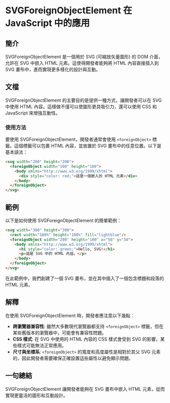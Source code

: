 <!--
Meta Description: # SVGForeignObjectElement 在 JavaScript 中的應用 ## 簡介 SVGForeignObjectElement 是一個用於 SVG (可縮放矢量圖形) 的 DOM 介面，允許在 SVG 中嵌入 HTML 元素。這使得開發者能夠將 HTML 內容直接插入到 SVG ...
Meta Keywords: svg, html, svgforeignobjectelement, foreignobject, width
-->

# SVGForeignObjectElement 在 JavaScript 中的應用

## 簡介
SVGForeignObjectElement 是一個用於 SVG (可縮放矢量圖形) 的 DOM 介面，允許在 SVG 中嵌入 HTML 元素。這使得開發者能夠將 HTML 內容直接插入到 SVG 畫布中，進而實現更多樣化的設計與互動。

## 文檔
SVGForeignObjectElement 的主要目的是提供一種方式，讓開發者可以在 SVG 中使用 HTML 內容。這樣做不僅可以使圖形更具吸引力，還可以使用 CSS 和 JavaScript 來增強互動性。

### 使用方法
要使用 SVGForeignObjectElement，開發者通常會使用 `<foreignObject>` 標籤。這個標籤可以包裹 HTML 內容，並放置於 SVG 畫布中的任意位置。以下是基本語法：

```html
<svg width="200" height="200">
  <foreignObject width="100" height="100">
    <body xmlns="http://www.w3.org/1999/xhtml">
      <div style="color: red;">這是一個嵌入的 HTML 元素</div>
    </body>
  </foreignObject>
</svg>
```

## 範例
以下是如何使用 SVGForeignObjectElement 的簡單範例：

```html
<svg width="300" height="300">
  <rect width="100%" height="100%" fill="lightblue"/>
  <foreignObject width="200" height="100" x="50" y="50">
    <body xmlns="http://www.w3.org/1999/xhtml">
      <h1 style="color: green;">Hello, SVG!</h1>
      <p>這是 SVG 中的 HTML 內容。</p>
    </body>
  </foreignObject>
</svg>
```

在此範例中，我們創建了一個 SVG 畫布，並在其中插入了一個包含標題和段落的 HTML 元素。

## 解釋
在使用 SVGForeignObjectElement 時，開發者應注意以下幾點：

- **跨瀏覽器兼容性**: 雖然大多數現代瀏覽器都支持 `<foreignObject>` 標籤，但在某些舊版本的瀏覽器中，可能會有兼容性問題。
- **CSS 樣式**: 在 SVG 中使用的 HTML 內容的 CSS 樣式會受到 SVG 的影響，某些樣式可能無法正常應用。
- **尺寸與坐標系**: `<foreignObject>` 的寬度和高度屬性是相對於其父 SVG 元素的，因此開發者需要確保正確設置這些屬性以避免顯示問題。

## 一句總結
SVGForeignObjectElement 讓開發者能夠在 SVG 畫布中嵌入 HTML 元素，從而實現更靈活的圖形和互動設計。